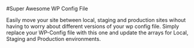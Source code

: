 #Super Awesome WP Config File

Easily move your site between local, staging and production sites wihout having to worry about different versions of your wp config file. Simply replace your WP-Config file with this one and update the arrays for Local, Staging and Production environments.
